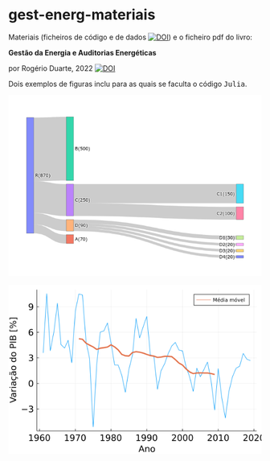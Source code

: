 # gest-energ-materiais
Materiais (ficheiros de código e de dados [![DOI](https://zenodo.org/badge/DOI/10.5281/zenodo.6569834.svg)](https://doi.org/10.5281/zenodo.6569834)) e o ficheiro pdf do livro:

**Gestão da Energia e Auditorias Energéticas**

por Rogério Duarte, 2022 [![DOI](https://zenodo.org/badge/DOI/10.5281/zenodo.7843916.svg)](https://doi.org/10.5281/zenodo.7843916)

Dois exemplos de figuras inclu para as quais se faculta o código <tt>Julia</tt>.

![alt text](/figuras/fig6sankey.png?raw=true)


![alt text](/figuras/fig2varPIB.png?raw=true)

